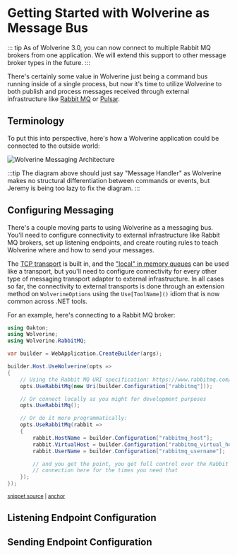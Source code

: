 # Getting Started with Wolverine as Message Bus

::: tip
As of Wolverine 3.0, you can now connect to multiple Rabbit MQ brokers from one application. We will extend this support
to other message broker types in the future.
:::

There's certainly some value in Wolverine just being a command bus running inside of a single process, but now
it's time to utilize Wolverine to both publish and process messages received through external infrastructure like [Rabbit MQ](https://www.rabbitmq.com/)
or [Pulsar](https://pulsar.apache.org/).

## Terminology

To put this into perspective, here's how a Wolverine application could be connected to the outside world:

![Wolverine Messaging Architecture](/WolverineMessaging.png)

:::tip
The diagram above should just say "Message Handler" as Wolverine makes no structural differentiation between commands or events, but Jeremy is being too lazy to fix the diagram.
:::

## Configuring Messaging

There's a couple moving parts to using Wolverine as a messaging bus. You'll need to configure connectivity to external infrastructure like
Rabbit MQ brokers, set up listening endpoints, and create routing rules to teach Wolverine where and how to send your messages.

The [TCP transport](/guide/messaging/transports/tcp) is built in, and the ["local" in memory queues](/guide/messaging/transports/local) can be used like a transport, but you'll need to configure connectivity for
every other type of messaging transport adapter to external infrastructure. In all cases so far, the connectivity to external transports is done through
an extension method on `WolverineOptions` using the `Use[ToolName]()` idiom that is now common across .NET tools.

For an example, here's connecting to a Rabbit MQ broker:

<!-- snippet: sample_configuring_connection_to_rabbit_mq -->
<a id='snippet-sample_configuring_connection_to_rabbit_mq'></a>
```cs
using Oakton;
using Wolverine;
using Wolverine.RabbitMQ;

var builder = WebApplication.CreateBuilder(args);

builder.Host.UseWolverine(opts =>
{
    // Using the Rabbit MQ URI specification: https://www.rabbitmq.com/uri-spec.html
    opts.UseRabbitMq(new Uri(builder.Configuration["rabbitmq"]));

    // Or connect locally as you might for development purposes
    opts.UseRabbitMq();

    // Or do it more programmatically:
    opts.UseRabbitMq(rabbit =>
    {
        rabbit.HostName = builder.Configuration["rabbitmq_host"];
        rabbit.VirtualHost = builder.Configuration["rabbitmq_virtual_host"];
        rabbit.UserName = builder.Configuration["rabbitmq_username"];

        // and you get the point, you get full control over the Rabbit MQ
        // connection here for the times you need that
    });
});
```
<sup><a href='https://github.com/JasperFx/wolverine/blob/main/src/Transports/RabbitMQ/RabbitMqBootstrapping/Program.cs#L3-L31' title='Snippet source file'>snippet source</a> | <a href='#snippet-sample_configuring_connection_to_rabbit_mq' title='Start of snippet'>anchor</a></sup>
<!-- endSnippet -->

## Listening Endpoint Configuration


## Sending Endpoint Configuration






